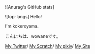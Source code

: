![Anurag's GitHub stats]

![top-langs]
Hello!

I'm kokeroyama.

こんにちは、wowaneです。

[My Twitter](https://twitter.com/K_wowane)/
[My Scratch](https://scratch.mit.edu/users/wowane/)/
[My pixiv](https://www.pixiv.net/users/62250254)/
[My Site](https://K-wowane.github.io/)
